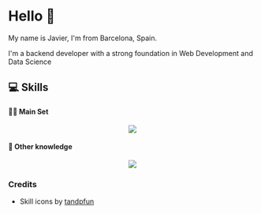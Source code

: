 <h1 align="left">Hello 👋</h1>
<p>My name is Javier, I'm from Barcelona, ​​Spain.</p>
<p>I'm a backend developer with a strong foundation in Web Development and Data Science</p>

<h2>💻 Skills</h2>
<h4>👨‍💻 Main Set</h4>
<p align="center">
  <img src="https://skillicons.dev/icons?i=nodejs,ts,express,jest,java,py,flask,pytorch,postgres,mongodb,redis,git,docker,sequelize&perline=7" />
</p>
<h4>🧰 Other knowledge</h4>
<p align="center">
  <img src="https://skillicons.dev/icons?i=html,css,js,r,cpp,haskell,latex,astro,tailwind,mysql,sqlite,nginx,linux,bash,deno,electron,npm,pnpm,androidstudio,postman,vim,vite,githubactions,jenkins,kubernetes,anaconda,opencv,arduino,bootstrap,fastapi,nextjs,prisma,rabbitmq,react,regex,sketchup,threejs,wasm&perline=10" />
</p>

<h3>Credits</h3>
<ul>
  <li>Skill icons by <a href="https://github.com/tandpfun/skill-icons">tandpfun</a></li>
</ul>
